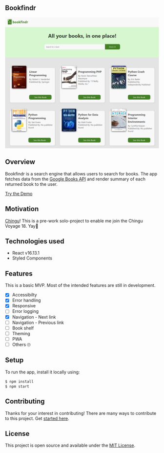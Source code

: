 ## Bookfindr

![Design preview for Bookfindr](./src/assets/desktop-preview.png)

## Overview

Bookfindr is a search engine that allows users to search for books. The app fetches data from the [Google Books API](https://developers.google.com/books/) and render summary of each returned book to the user. 

[Try the Demo](https://krebedev.github.io/bookfindr/)


## Motivation

[Chingu](https://www.chingu.io/)! This is a pre-work solo-project to enable me join the Chingu Voyage 18. Yay:raised_hands:


## Technologies used

* React v16.13.1
* Styled Components

## Features
This is a basic MVP. Most of the intended features are still in development.
- [x] Accessibilty
- [x] Error handling
- [x] Responsive
- [ ] Error logging
- [x] Navigation - Next link
- [ ] Navigation - Previous link
- [ ] Book shelf
- [ ] Theming
- [ ] PWA
- [ ] Others :roll_eyes:

## Setup

To run the app, install it locally using: 

```
$ npm install
$ npm start

```

## Contributing 
Thanks for your interest in contributing! There are many ways to contribute to this project. Get [started here](CONTRIBUTING.md).

## License
This project is open source and available under the [MIT License](LICENSE.md).